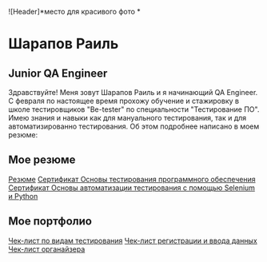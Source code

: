 ![Header]*место для красивого фото *

# Шарапов Раиль
## Junior QA Engineer

Здравствуйте! Меня зовут Шарапов Раиль и я начинающий QA Engineer. С февраля по настоящее время прохожу обучение и стажировку в школе тестировщиков "Be-tester" по специальности "Тестирование ПО".
Имею знания и навыки как для мануального тестирования, так и для автоматизированно тестирования. Об этом подробнее написано в моем резюме: 

## Мое резюме
[Резюме]([https://drive.google.com/file/d/1kkZkH8qRCn8I22I3Kb7zTDUREXUVXIdK/view?usp=sharing](https://kazan.hh.ru/applicant/resumes/view?resume=38ef236eff0bde6feb0039ed1f436d30446d55)https://kazan.hh.ru/applicant/resumes/view?resume=38ef236eff0bde6feb0039ed1f436d30446d55)  
[Сертификат Основы тестирования программного обеспечения](https://drive.google.com/drive/folders/1KjoNH3zQ2sxYr0TiB6WzgiZAxDiMf964)  
[Сертификат Основы автоматизации тестирования с помощью Selenium и Python](https://drive.google.com/drive/folders/16A0BmEttFWBJK-vqUDH35vXEBwypfmFA)  

## Мое портфолио
[Чек-лист по видам тестирования](https://docs.google.com/document/d/1GmHGiG-3_KMonRQyeFVOVwiYfBeybKv7/edit)
[Чек-лист регистрации и ввода данных](https://docs.google.com/document/d/1UHbCsFXZoSXbq3-5HGL-jLWprEl8Seje/edit)
[Чек-лист органайзера](https://docs.google.com/document/d/1BPNMzTKC1HBJjPEinNTILYBWSZzjzyde/edit)
